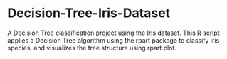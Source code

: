 # Decision-Tree-Iris-Dataset
A Decision Tree classification project using the Iris dataset. This R script applies a Decision Tree algorithm using the rpart package to classify iris species, and visualizes the tree structure using rpart.plot.
